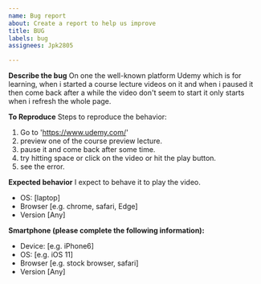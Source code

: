 ```yaml
---
name: Bug report
about: Create a report to help us improve
title: BUG
labels: bug
assignees: Jpk2805

---
```


**Describe the bug**
On one the well-known platform Udemy which is for learning, when i started a course lecture videos on it and when i paused it then come back after a while the video don't seem to start it only starts when i refresh the whole page.

**To Reproduce**
Steps to reproduce the behavior:
1. Go to 'https://www.udemy.com/'
2. preview one of the course preview lecture.
3. pause it and come back after some time.
4. try hitting space or click on the video or hit the play button.
5. see the error.

**Expected behavior**
I expect to behave it to play the video.

 - OS: [laptop]
 - Browser [e.g. chrome, safari, Edge]
 - Version [Any]

**Smartphone (please complete the following information):**
 - Device: [e.g. iPhone6]
 - OS: [e.g. iOS 11]
 - Browser [e.g. stock browser, safari]
 - Version [Any]
